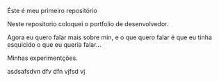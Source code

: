 Éste é meu primeiro repositório

Neste repositorio coloquei o portfolio de desenvolvedor.

Agora eu quero falar mais sobre min, e o que quero falar é que
eu tinha esquicido o que eu queria falar...

Minhas experimentções.

asdsafsdvn dfv dfn vjfsd vj 